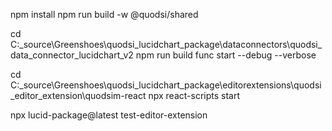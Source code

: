 npm install
npm run build -w @quodsi/shared

cd C:\_source\Greenshoes\quodsi_lucidchart_package\dataconnectors\quodsi_data_connector_lucidchart_v2
npm run build
func start --debug --verbose

cd C:\_source\Greenshoes\quodsi_lucidchart_package\editorextensions\quodsi_editor_extension\quodsim-react
npx react-scripts start





npx lucid-package@latest test-editor-extension